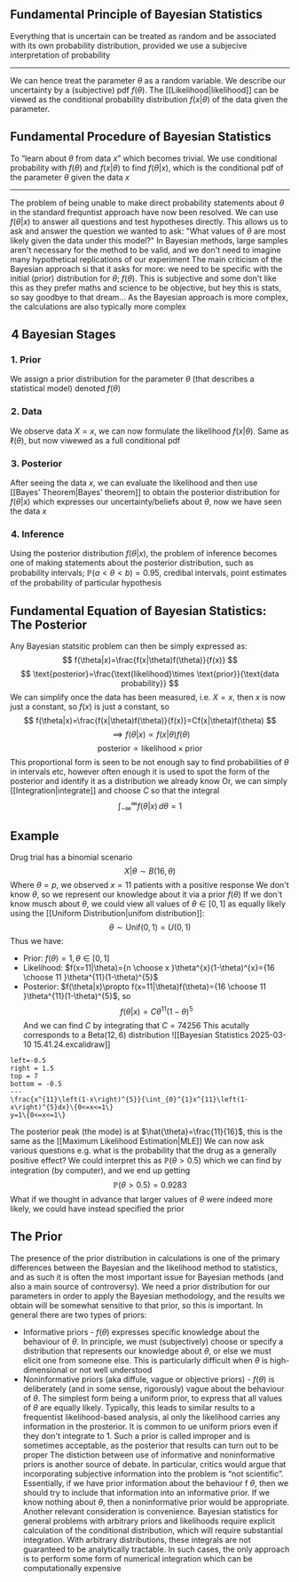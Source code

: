 ## Fundamental Principle of Bayesian Statistics
Everything that is uncertain can be treated as random and be associated with its own probability distribution, provided we use a subjecive interpretation of probability
___
We can hence treat the parameter $\theta$ as a random variable. We describe our uncertainty by a (subjective) pdf $f(\theta)$. The [[Likelihood|likelihood]] can be viewed as the conditional probability distribution $f(x|\theta)$ of the data given the parameter.
## Fundamental Procedure of Bayesian Statistics
To “learn about $\theta$ from data $x$” which becomes trivial. We use conditional probability with $f(\theta)$ and $f(x|\theta)$ to find $f(\theta|x)$, which is the conditional pdf of the parameter $\theta$ given the data $x$
___
The problem of being unable to make direct probability statements about $\theta$ in the standard frequntist approach have now been resolved. We can use $f(\theta|x)$ to answer all questions and test hypotheses directly. This allows us to ask and answer the question we wanted to ask:
    "What values of $\theta$ are most likely given the data under this model?"
In Bayesian methods, large samples aren't necessary for the method to be valid, and we don't need to imagine many hypothetical replications of our experiment
The main criticism of the Bayesian approach si that it asks for more: we need to be specific with the initial (prior) distribution for $\theta$; $f(\theta)$. This is subjective and some don't like this as they prefer maths and science to be objective, but hey this is stats, so say goodbye to that dream...
As the Bayesian approach is more complex, the calculations are also typically more complex
## $\hspace{0pt}4$ Bayesian Stages
### $\hspace{0pt}1$. Prior
We assign a prior distribution for the parameter $\theta$ (that describes a statistical model) denoted $f(\theta)$
### $\hspace{0pt}2$. Data
We observe data $X=x$, we can now formulate the likelihood $f(x|\theta)$. Same as $\ell(\theta)$, but now viwewed as a full conditional pdf
### $\hspace{0pt}3$. Posterior
After seeing the data $x$, we can evaluate the likelihood and then use [[Bayes' Theorem|Bayes' theorem]] to obtain the posterior distribution for $f(\theta|x)$ which expresses our uncertainty/beliefs about $\theta$, now we have seen the data $x$
### $\hspace{0pt}4$. Inference
Using the posterior distribution $f(\theta|x)$, the problem of inference becomes one of making statements about the posterior distribution, such as probability intervals; $\mathbb{P}(a<\theta<b)=0.95$, credibal intervals, point estimates of the probability of particular hypothesis
## Fundamental Equation of Bayesian Statistics: The Posterior
Any Bayesian statsitic problem can then be simply expressed as:
$$
f(\theta|x)=\frac{f(x|\theta)f(\theta)}{f(x)}
$$
$$
 \text{posterior}=\frac{\text{likelihood}\times \text{prior}}{\text{data probability}}
$$
We can simplify once the data has been measured, i.e. $X=x$, then $x$ is now just a constant, so $f(x)$ is just a constant, so
$$
f(\theta|x)=\frac{f(x|\theta)f(\theta)}{f(x)}=Cf(x|\theta)f(\theta)
$$
$$
\implies f(\theta|x)\propto f(x|\theta)f(\theta) 
$$
$$
\text{posterior}\propto \text{likelihood}\times \text{prior}
$$
This proportional form is seen to be not enough say to find probabilities of $\theta$ in intervals etc, however often enough it is used to spot the form of the posterior and identify it as a distribution we already know
Or, we can simply [[Integration|integrate]] and choose $C$ so that the integral
$$
\int_{-\infty}^{\infty} f(\theta|x) \, d\theta =1
$$
## Example
Drug trial has a binomial scenario
$$
X|\theta \sim B(16,\theta)
$$
Where $\theta=p$, we observed $x=11$ patients with a positive response
We don't know $\theta$, so we represent our knowledge about it via a prior $f(\theta)$
If we don't know musch about $\theta$, we could view all values of $\theta \in[0,1]$ as equally likely using the [[Uniform Distribution|unifom distribution]]:
$$
\theta \sim \text{Unif}(0,1)=U(0,1)
$$
Thus we have:
- Prior: $f(\theta)=1,\theta \in[0,1]$
- Likelihood: $f(x=11|\theta)={n \choose x }\theta^{x}(1-\theta)^{x}={16 \choose 11 }\theta^{11}(1-\theta)^{5}$
- Posterior: $f(\theta|x)\propto f(x=11|\theta)f(\theta)={16 \choose 11 }\theta^{11}(1-\theta)^{5}$, so
$$
f(\theta|x)=C\theta^{11}(1-\theta)^{5}
$$
And we can find $C$ by integrating that $C=74256$
This acutally corresponds to a $\text{Beta}(12,6)$ distribution
![[Bayesian Statistics 2025-03-10 15.41.24.excalidraw]]
```desmos-graph
left=-0.5
right = 1.5
top = 7
bottom = -0.5
---
\frac{x^{11}\left(1-x\right)^{5}}{\int_{0}^{1}x^{11}\left(1-x\right)^{5}dx}\{0<=x<=1\}
y=1\{0<=x<=1\}
```
The posterior peak (the mode) is at $\hat{\theta}=\frac{11}{16}$, this is the same as the [[Maximum Likelihood Estimation|MLE]]
We can now ask various questions e.g. what is the probability that the drug as a generally positive effect?
We could interpret this as $\mathbb{P}(\theta>0.5)$ which we can find by integration (by computer), and we end up getting
$$
\mathbb{P}(\theta>0.5)=0.9283
$$
What if we thought in advance that larger values of $\theta$ were indeed more likely, we could have instead specified the prior
## The Prior
The presence of the prior distribution in calculations is one of the primary differences between the Bayesian and the likelihood method to statistics, and as such it is often the most important issue for Bayesian methods (and also a main source of controversy). We need a prior distribution for our parameters in order to apply the Bayesian methodology, and the results we obtain will be somewhat sensitive to that prior, so this is important. In general there are two types of priors:
- Informative priors - $f(\theta)$ expresses specific knowledge about the behaviour of $\theta$. In principle, we must (subjectively) choose or specify a distribution that represents our knowledge about $\theta$, or else we must elicit one from someone else. This is particularly difficult when $\theta$ is high-dimensional or not well understood
- Noninformative priors (aka diffule, vague or objective priors) - $f(\theta)$ is deliberately (and in some sense, rigorously) vague about the behaviour of $\theta$. The simplest form being a uniform prior, to express that all values of $\theta$ are equally likely. Typically, this leads to similar results to a frequentist likelihood-based analysis, al only the likelihood carries any information in the prosterior. It is common to ue uniform priors even if they don't integrate to $1$. Such a prior is called improper and is sometimes acceptable, as the posterior that results can turn out to be proper
The distiction between use of informative and noninformative priors is another source of debate. In particular, critics would argue that incorporating subjective information into the problem is “not scientific”. Essentially, if we have prior information about the behaviour f $\theta$, then we should try to include that information into an informative prior. If we know nothing about $\theta$, then a noninformative prior would be appropriate.
Another relevant consideration is convenience. Bayesian statistics for general problems with arbitrary priors and likelihoods require explicit calculation of the conditional distribution, which will require substantial integration. With arbitrary distributions, these integrals are not guaranteed to be analytically tractable. In such cases, the only approach is to perform some form of numerical integration which can be computationally expensive